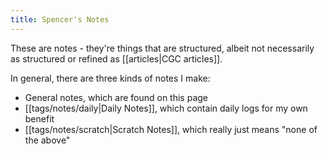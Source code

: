 ```yaml
---
title: Spencer's Notes
---
```

These are notes - they're things that are structured, albeit not necessarily as structured or refined as [[articles|CGC articles]].

In general, there are three kinds of notes I make:

- General notes, which are found on this page
- [[tags/notes/daily|Daily Notes]], which contain daily logs for my own benefit
- [[tags/notes/scratch|Scratch Notes]], which really just means "none of the above"
